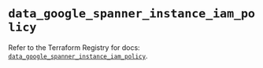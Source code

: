 # `data_google_spanner_instance_iam_policy`

Refer to the Terraform Registry for docs: [`data_google_spanner_instance_iam_policy`](https://registry.terraform.io/providers/hashicorp/google/6.21.0/docs/data-sources/spanner_instance_iam_policy).
